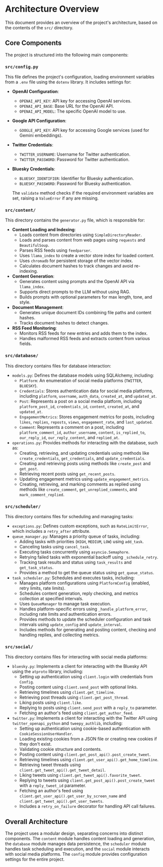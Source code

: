 # Architecture Overview

This document provides an overview of the project's architecture, based on the contents of the `src/` directory.

## Core Components

The project is structured into the following main components:

### `src/config.py`

This file defines the project's configuration, loading environment variables from a `.env` file using the `dotenv` library. It includes settings for:

-   **OpenAI Configuration**:
    -   `OPENAI_API_KEY`: API key for accessing OpenAI services.
    -   `OPENAI_API_BASE`: Base URL for the OpenAI API.
    -   `OPENAI_API_MODEL`: The specific OpenAI model to use.
-   **Google API Configuration**:
    -   `GOOGLE_API_KEY`: API key for accessing Google services (used for Gemini embeddings).
-   **Twitter Credentials**:
    -   `TWITTER_USERNAME`: Username for Twitter authentication.
    -   `TWITTER_PASSWORD`: Password for Twitter authentication.
-   **Bluesky Credentials**:
    -   `BLUESKY_IDENTIFIER`: Identifier for Bluesky authentication.
    -   `BLUESKY_PASSWORD`: Password for Bluesky authentication.

    The `validate` method checks if the required environment variables are set, raising a `ValueError` if any are missing.

### `src/content/`

This directory contains the `generator.py` file, which is responsible for:

-   **Content Loading and Indexing**:
    -   Loads content from directories using `SimpleDirectoryReader`.
    -   Loads and parses content from web pages using `requests` and `BeautifulSoup`.
    -   Parses RSS feeds using `feedparser`.
    -   Uses `llama_index` to create a vector store index for loaded content.
    -   Uses `chromadb` for persistent storage of the vector index.
    -   Calculates document hashes to track changes and avoid re-indexing.
-   **Content Generation**:
    -   Generates content using prompts and the OpenAI API via `llama_index`.
    -   Supports direct prompts to the LLM without using RAG.
    -   Builds prompts with optional parameters for max length, tone, and style.
-   **Document Management**:
    -   Generates unique document IDs combining file paths and content hashes.
    -   Tracks document hashes to detect changes.
-   **RSS Feed Monitoring**:
    -   Monitors RSS feeds for new entries and adds them to the index.
    -   Handles malformed RSS feeds and extracts content from various fields.

### `src/database/`

This directory contains files for database interaction:

-   `models.py`: Defines the database models using SQLAlchemy, including:
    -   `Platform`: An enumeration of social media platforms (`TWITTER`, `BLUESKY`).
    -   `Credentials`: Stores authentication data for social media platforms, including `platform`, `username`, `auth_data`, `created_at`, and `updated_at`.
    -   `Post`: Represents a post on a social media platform, including `platform_post_id`, `credentials_id`, `content`, `created_at`, and `updated_at`.
    -   `EngagementMetrics`: Stores engagement metrics for posts, including `likes`, `replies`, `reposts`, `views`, `engagement_rate`, and `last_updated`.
    -   `Comment`: Represents a comment on a post, including `platform_comment_id`, `author_username`, `content`, `is_replied_to`, `our_reply_id`, `our_reply_content`, and `replied_at`.
-   `operations.py`: Provides methods for interacting with the database, such as:
    -   Creating, retrieving, and updating credentials using methods like `create_credentials`, `get_credentials`, and `update_credentials`.
    -   Creating and retrieving posts using methods like `create_post` and `get_post`.
    -   Retrieving recent posts using `get_recent_posts`.
    -   Updating engagement metrics using `update_engagement_metrics`.
    -   Creating, retrieving, and marking comments as replied using methods like `create_comment`, `get_unreplied_comments`, and `mark_comment_replied`.

### `src/scheduler/`

This directory contains files for scheduling and managing tasks:

-   `exceptions.py`: Defines custom exceptions, such as `RateLimitError`, which includes a `retry_after` attribute.
-   `queue_manager.py`: Manages a priority queue of tasks, including:
    -   Adding tasks with priorities (`HIGH`, `MEDIUM`, `LOW`) using `add_task`.
    -   Canceling tasks using `cancel_task`.
    -   Executing tasks concurrently using `asyncio.Semaphore`.
    -   Retrying failed tasks with exponential backoff using `_schedule_retry`.
    -   Tracking task results and status using `task_results` and `get_task_status`.
    -   Provides a method to get the queue status using `get_queue_status`.
-   `task_scheduler.py`: Schedules and executes tasks, including:
    -   Manages platform configurations using `PlatformConfig` (enabled, retry limits, rate limits).
    -   Schedules content generation, reply checking, and metrics collection at specified intervals.
    -   Uses `QueueManager` to manage task execution.
    -   Handles platform-specific errors using `_handle_platform_error`, including rate limits and authentication errors.
    -   Provides methods to update the scheduler configuration and task intervals using `update_config` and `update_interval`.
    -   Includes methods for generating and posting content, checking and handling replies, and collecting metrics.

### `src/social/`

This directory contains files for interacting with social media platforms:

-   `bluesky.py`: Implements a client for interacting with the Bluesky API using the `atproto` library, including:
    -   Setting up authentication using `client.login` with credentials from `Config`.
    -   Posting content using `client.send_post` with optional links.
    -   Retrieving timelines using `client.get_timeline`.
    -   Retrieving post threads using `client.get_post_thread`.
    -   Liking posts using `client.like`.
    -   Replying to posts using `client.send_post` with a `reply_to` parameter.
    -   Fetching an author's feed using `client.get_author_feed`.
-   `twitter.py`: Implements a client for interacting with the Twitter API using `twitter_openapi_python` and `tweepy_authlib`, including:
    -   Setting up authentication using cookie-based authentication with `CookieSessionUserHandler`.
    -   Loading existing cookies from a JSON file or creating new cookies if they don't exist.
    -   Validating cookie structure and contents.
    -   Posting content using `client.get_post_api().post_create_tweet`.
    -   Retrieving timelines using `client.get_user_api().get_home_timeline`.
    -   Retrieving tweet threads using `client.get_tweet_api().get_tweet_detail`.
    -   Liking tweets using `client.get_tweet_api().favorite_tweet`.
    -   Replying to tweets using `client.get_post_api().post_create_tweet` with a `reply_tweet_id` parameter.
    -   Fetching an author's feed using `client.get_user_api().get_user_by_screen_name` and `client.get_tweet_api().get_user_tweets`.
    -   Includes a `retry_on_failure` decorator for handling API call failures.

## Overall Architecture

The project uses a modular design, separating concerns into distinct components. The `content` module handles content loading and generation, the `database` module manages data persistence, the `scheduler` module handles task scheduling and execution, and the `social` module interacts with social media platforms. The `config` module provides configuration settings for the entire project.
